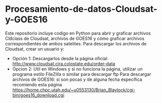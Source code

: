 # Procesamiento-de-datos-Cloudsat-y-GOES16
Este repositorio incluye codigo en Python para abrir y graficar archivos Cldclass de Cloudsat, archivos de GOES16 y cómo graficar archivos correspondientes de ambos satelites.
Para descargar los archivos de Cloudsat, crear un usuario y:
* Opción 1: Descargarlos desde la página oficial: http://www.cloudsat.cira.colostate.edu/order-data
* Opcion 2: Util en Windows y si no funciona la página, utilizar un programa estilo FileZilla o similar para descargar ftp
Para descargar archivos de GOES16: si son pocas y de alguna fecha específica recomiendo esta página https://home.chpc.utah.edu/~u0553130/Brian_Blaylock/cgi-bin/goes16_download.cgi
